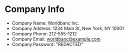 # Company Info

* Company Name: Worldbanc Inc.
* Company Address: 1234 Main St, New York, NY 10001
* Company Phone: 212-555-1212
* Company Email: worldbanc@example.com
* Company Password: "REDACTED"
